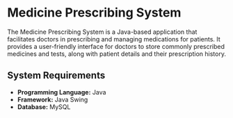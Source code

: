 # Medicine Prescribing System

The Medicine Prescribing System is a Java-based application that facilitates doctors in prescribing and managing medications for patients. It provides a user-friendly interface for doctors to store commonly prescribed medicines and tests, along with patient details and their prescription history.

## System Requirements

- **Programming Language:** Java
- **Framework:** Java Swing
- **Database:** MySQL
